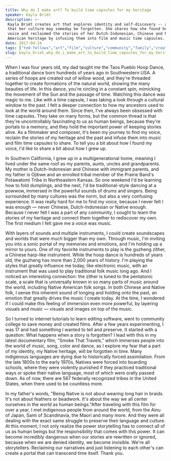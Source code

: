 ```yaml
---
title: Why do I make art? To build time capsules for my heritage
speaker: Kayla Briët
description: >-
 Kayla Briët creates art that explores identity and self-discovery -- and the fear
 that her culture may someday be forgotten. She shares how she found her creative
 voice and reclaimed the stories of her Dutch-Indonesian, Chinese and Native
 American heritage by infusing them into film and music time capsules.
date: 2017-04-24
tags: ["ted-fellows","art","film","culture","community","family","creativity","identity","music"]
slug: kayla_briet_why_do_i_make_art_to_build_time_capsules_for_my_heritage
---
```


When I was four years old, my dad taught me the Taos Pueblo Hoop Dance, a traditional
dance born hundreds of years ago in Southwestern USA. A series of hoops are created out of
willow wood, and they're threaded together to create formations of the natural world,
showing the many beauties of life. In this dance, you're circling in a constant spin,
mimicking the movement of the Sun and the passage of time. Watching this dance was magic
to me. Like with a time capsule, I was taking a look through a cultural window to the
past. I felt a deeper connection to how my ancestors used to look at the world around
them. Since then, I've always been obsessed with time capsules. They take on many forms,
but the common thread is that they're uncontrollably fascinating to us as human beings,
because they're portals to a memory, and they hold the important power of keeping stories
alive. As a filmmaker and composer, it's been my journey to find my voice, reclaim the
stories of my heritage and the past and infuse them into music and film time capsules to
share. To tell you a bit about how I found my voice, I'd like to share a bit about how I
grew up.

In Southern California, I grew up in a multigenerational home, meaning I lived under the
same roof as my parents, aunts, uncles and grandparents. My mother is Dutch-Indonesian and
Chinese with immigrant parents, and my father is Ojibwe and an enrolled tribal member of
the Prairie Band's Potawatomi Tribe in Northeastern Kansas. So one weekend I'd be learning
how to fold dumplings, and the next, I'd be traditional-style dancing at a powwow,
immersed in the powerful sounds of drums and singers. Being surrounded by many cultures
was the norm, but also a very confusing experience. It was really hard for me to find my
voice, because I never felt I was enough — never Chinese, Dutch-Indonesian or Native
enough. Because I never felt I was a part of any community, I sought to learn the stories
of my heritage and connect them together to rediscover my own. The first medium I felt gave
me a voice was music.

With layers of sounds and multiple instruments, I could create soundscapes and worlds that
were much bigger than my own. Through music, I'm inviting you into a sonic portal of my
memories and emotions, and I'm holding up a mirror to yours. One of my favorite
instruments to play is the guzheng zither, a Chinese harp-like instrument. While the hoop
dance is hundreds of years old, the guzheng has more than 2,000 years of history. I'm
playing the styles that greatly influence me today, like electronic music, with an
instrument that was used to play traditional folk music long ago. And I noticed an
interesting connection: the zither is tuned to the pentatonic scale, a scale that is
universally known in so many parts of music around the world, including Native American
folk songs. In both Chinese and Native folk, I sense this inherent sound of longing and
holding onto the past, an emotion that greatly drives the music I create today. At the
time, I wondered if I could make this feeling of immersion even more powerful, by layering
visuals and music — visuals and images on top of the music.

So I turned to internet tutorials to learn editing software, went to community college to
save money and created films. After a few years experimenting, I was 17 and had something I
wanted to tell and preserve. It started with a question: What happens when a story is
forgotten? I lead with this in my latest documentary film, "Smoke That Travels," which
immerses people into the world of music, song, color and dance, as I explore my fear that
a part of my identity, my Native heritage, will be forgotten in time. Many indigenous
languages are dying due to historically forced assimilation. From the late 1800s to the
early 1970s, Natives were forced into boarding schools, where they were violently punished
if they practiced traditional ways or spoke their native language, most of which were
orally passed down. As of now, there are 567 federally recognized tribes in the United
States, when there used to be countless more.

In my father's words, "Being Native is not about wearing long hair in braids. It's not
about feathers or beadwork. It's about the way we all center ourselves in the world as
human beings."After traveling with this film for over a year, I met indigenous people from
around the world, from the Ainu of Japan, Sami of Scandinavia, the Maori and many more.
And they were all dealing with the exact same struggle to preserve their language and
culture. At this moment, I not only realize the power storytelling has to connect all of us
as human beings but the responsibility that comes with this power. It can become
incredibly dangerous when our stories are rewritten or ignored, because when we are denied
identity, we become invisible. We're all storytellers. Reclaiming our narratives and just
listening to each other's can create a portal that can transcend time itself. Thank
you.

<!--
ad_duration=3.33
comment_count=11
event="TED2017"
external_start_time=0
intro_duration=11.82
is_subtitle_required="False"
is_talk_featured="True"
language="en"
language_swap="False"
native_language="en"
number_of_related_talks=6
number_of_speakers=1
number_of_subtitled_videos=28
number_of_tags=9
number_of_talk_download_languages=30
number_of_talk_more_resources=0
number_of_talk_recommendations=0
number_of_talks_take_actions=0
post_ad_duration=0.83
published_timestamp="2017-11-17 16:04:20"
recording_date="2017-04-24"
speaker_description="Filmmaker, musician"
speaker_is_published=1
speaker_name="Kayla Briët"
talk_name="Why do I make art? To build time capsules for my heritage"
talks_tags=["ted-fellows","art","film","culture","community","family","creativity","identity","music"]
url_audio="https://download.ted.com/talks/KaylaBriet_2017U.mp3?apikey=acme-roadrunner"
url_photo_speaker="https://pe.tedcdn.com/images/ted/320824470c36e6a70b2bd1a5b2e889e89364ff03_254x191.jpg"
url_photo_talk="https://s3.amazonaws.com/talkstar-photos/uploads/d534db42-136a-44a7-a0d6-859573ca5bb4/KaylaBriet_2017U-embed.jpg"
url_webpage="https://www.ted.com/talks/kayla_briet_why_do_i_make_art_to_build_time_capsules_for_my_heritage"
video_type_name="TED Stage Talk"
-->